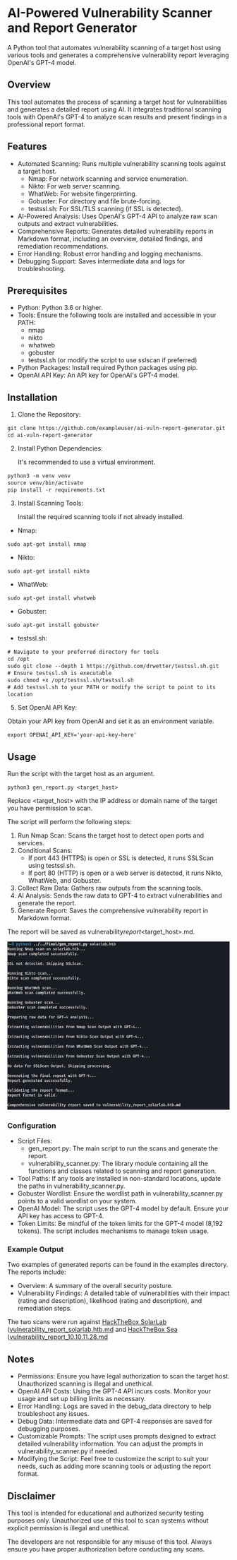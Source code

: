# AI-Powered Vulnerability Scanner and Report Generator

A Python tool that automates vulnerability scanning of a target host using various tools and generates a comprehensive vulnerability report leveraging OpenAI's GPT-4 model.

## Overview

This tool automates the process of scanning a target host for vulnerabilities and generates a detailed report using AI. It integrates traditional scanning tools with OpenAI's GPT-4 to analyze scan results and present findings in a professional report format.

## Features

- Automated Scanning: Runs multiple vulnerability scanning tools against a target host.
  - Nmap: For network scanning and service enumeration.
  - Nikto: For web server scanning.
  - WhatWeb: For website fingerprinting.
  - Gobuster: For directory and file brute-forcing.
  - testssl.sh: For SSL/TLS scanning (if SSL is detected).
- AI-Powered Analysis: Uses OpenAI's GPT-4 API to analyze raw scan outputs and extract vulnerabilities.
- Comprehensive Reports: Generates detailed vulnerability reports in Markdown format, including an overview, detailed findings, and remediation recommendations.
- Error Handling: Robust error handling and logging mechanisms.
- Debugging Support: Saves intermediate data and logs for troubleshooting.

## Prerequisites

- Python: Python 3.6 or higher.
- Tools: Ensure the following tools are installed and accessible in your PATH:
  - nmap
  - nikto
  - whatweb
  - gobuster
  - testssl.sh (or modify the script to use sslscan if preferred)
- Python Packages: Install required Python packages using pip.
- OpenAI API Key: An API key for OpenAI's GPT-4 model.

## Installation

1. Clone the Repository:

```
git clone https://github.com/exampleuser/ai-vuln-report-generator.git
cd ai-vuln-report-generator
```

2. Install Python Dependencies:

   It's recommended to use a virtual environment.

```
python3 -m venv venv
source venv/bin/activate
pip install -r requirements.txt
```

3. Install Scanning Tools:

   Install the required scanning tools if not already installed.

- Nmap:

```
sudo apt-get install nmap
```

- Nikto:

```
sudo apt-get install nikto
```

- WhatWeb:

```
sudo apt-get install whatweb
```

- Gobuster:

```
sudo apt-get install gobuster
```

- testssl.sh:

```
# Navigate to your preferred directory for tools
cd /opt
sudo git clone --depth 1 https://github.com/drwetter/testssl.sh.git
# Ensure testssl.sh is executable
sudo chmod +x /opt/testssl.sh/testssl.sh
# Add testssl.sh to your PATH or modify the script to point to its location
```

5. Set OpenAI API Key:

Obtain your API key from OpenAI and set it as an environment variable.

```
export OPENAI_API_KEY='your-api-key-here'
```

## Usage

Run the script with the target host as an argument.

```
python3 gen_report.py <target_host>
```

Replace <target_host> with the IP address or domain name of the target you have permission to scan.

The script will perform the following steps:

1. Run Nmap Scan: Scans the target host to detect open ports and services.
2. Conditional Scans:
   - If port 443 (HTTPS) is open or SSL is detected, it runs SSLScan using testssl.sh.
   - If port 80 (HTTP) is open or a web server is detected, it runs Nikto, WhatWeb, and Gobuster.
3. Collect Raw Data: Gathers raw outputs from the scanning tools.
4. AI Analysis: Sends the raw data to GPT-4 to extract vulnerabilities and generate the report.
5. Generate Report: Saves the comprehensive vulnerability report in Markdown format.

The report will be saved as vulnerability*report*<target_host>.md.

![Screenshot of the code output after successfuling running a scan and generating report](/images/script.png)

### Configuration

- Script Files:
  - gen_report.py: The main script to run the scans and generate the report.
  - vulnerability_scanner.py: The library module containing all the functions and classes related to scanning and report generation.
- Tool Paths: If any tools are installed in non-standard locations, update the paths in vulnerability_scanner.py.
- Gobuster Wordlist: Ensure the wordlist path in vulnerability_scanner.py points to a valid wordlist on your system.
- OpenAI Model: The script uses the GPT-4 model by default. Ensure your API key has access to GPT-4.
- Token Limits: Be mindful of the token limits for the GPT-4 model (8,192 tokens). The script includes mechanisms to manage token usage.

### Example Output

Two examples of generated reports can be found in the examples directory. The reports include:

- Overview: A summary of the overall security posture.
- Vulnerability Findings: A detailed table of vulnerabilities with their impact (rating and description), likelihood (rating and description), and remediation steps.

The two scans were run against [HackTheBox SolarLab](https://app.hackthebox.com/machines/SolarLab) ([vulnerability_report_solarlab.htb.md](Examples/vulnerability_report_solarlab.htb.md) and [HackTheBox Sea](https://app.hackthebox.com/machines/Sea) ([vulnerability_report_10.10.11.28.md](Examples/vulnerability_report_10.10.11.28.md)

## Notes

- Permissions: Ensure you have legal authorization to scan the target host. Unauthorized scanning is illegal and unethical.
- OpenAI API Costs: Using the GPT-4 API incurs costs. Monitor your usage and set up billing limits as necessary.
- Error Handling: Logs are saved in the debug_data directory to help troubleshoot any issues.
- Debug Data: Intermediate data and GPT-4 responses are saved for debugging purposes.
- Customizable Prompts: The script uses prompts designed to extract detailed vulnerability information. You can adjust the prompts in vulnerability_scanner.py if needed.
- Modifying the Script: Feel free to customize the script to suit your needs, such as adding more scanning tools or adjusting the report format.

## Disclaimer

This tool is intended for educational and authorized security testing purposes only. Unauthorized use of this tool to scan systems without explicit permission is illegal and unethical.

The developers are not responsible for any misuse of this tool. Always ensure you have proper authorization before conducting any scans.
